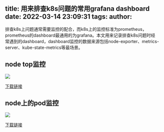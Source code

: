 title: 用来排查k8s问题的常用grafana dashboard
date: 2022-03-14 23:09:31
tags:
author:
---
排查k8s上问题通常需要监控的配合，而k8s上的监控标准为prometheus，prometheus的dashboard最通用的为grafana。本文用来记录排查k8s问题时经常遇到的dashboard，dashboard监控的数据来源包括node-exporter、metrics-server、kube-state-metrics等最场景。

## node top监控

![](https://kuring.oss-cn-beijing.aliyuncs.com/common/grafana-dashboard1.jpg)

[下载链接](https://kuring.oss-cn-beijing.aliyuncs.com/files/node%20top%E7%9B%91%E6%8E%A7-1647271172485.json)

## node上的pod监控

![](https://kuring.oss-cn-beijing.aliyuncs.com/common/grafana-dashboard2.jpg)

[下载链接](https://kuring.oss-cn-beijing.aliyuncs.com/files/node%E4%B8%8A%E7%9A%84pod-1647271326652.json)